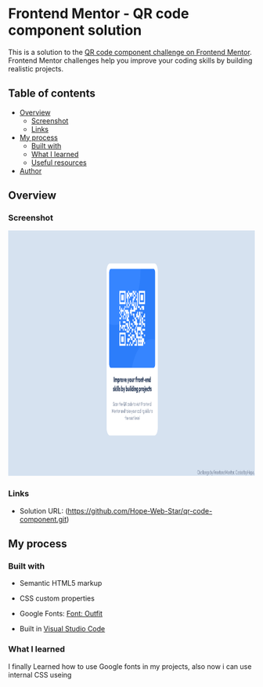 # Frontend Mentor - QR code component solution

This is a solution to the [QR code component challenge on Frontend Mentor](https://www.frontendmentor.io/challenges/qr-code-component-iux_sIO_H). Frontend Mentor challenges help you improve your coding skills by building realistic projects. 

## Table of contents

- [Overview](#overview)
  - [Screenshot](#screenshot)
  - [Links](#links)
- [My process](#my-process)
  - [Built with](#built-with)
  - [What I learned](#what-i-learned)
  - [Useful resources](#useful-resources)
- [Author](#author)

## Overview

### Screenshot

<p>
  <img src="images\QR-code-ScreenShot.png" width="1020" height="500" />
</p>

### Links

- Solution URL: (https://github.com/Hope-Web-Star/qr-code-component.git)

## My process

### Built with

- Semantic HTML5 markup
- CSS custom properties
- Google Fonts: [Font: Outfit](https://fonts.google.com/specimen/Outfit)

- Built in [Visual Studio Code](https://code.visualstudio.com/)

### What I learned

I finally Learned how to use Google fonts in my projects, also now i can use internal CSS useing <style> Tag

```html
<link href="https://fonts.googleapis.com/css2?family=Outfit:wght@400;700&display=swap" rel="stylesheet">
<style>
    html {
      font-family: "Outfit";
    }
  </style>
```

And in CSS, I learned how to use Color variables with var() property and understood idea of :root tag.

```css
body {
    background-color: var(--Light-gray);
}
```

### Useful resources

- [BitCamp Group](https://www.facebook.com/groups/bitcamp.ge) - This Group is one of the biggest Georgian Web-dev Society. People from this group helped me solve font issues. I really like this gruop and will be a member of it for a long time.

## Author

- GitHub - [HopeWebStar](https://github.com/Hope-Web-Star)
- Frontend Mentor - [@Hope](https://www.frontendmentor.io/profile/Hope-Web-Star)
- Twitter - [@LukaXoxa](https://www.twitter.com/XoxaLuka)
